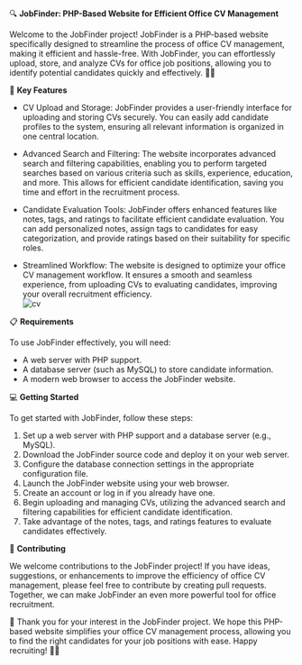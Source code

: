 🔍 **JobFinder: PHP-Based Website for Efficient Office CV Management**

Welcome to the JobFinder project! JobFinder is a PHP-based website specifically designed to streamline the process of office CV management, making it efficient and hassle-free. With JobFinder, you can effortlessly upload, store, and analyze CVs for office job positions, allowing you to identify potential candidates quickly and effectively. 📄💼

🚀 **Key Features**

- CV Upload and Storage: JobFinder provides a user-friendly interface for uploading and storing CVs securely. You can easily add candidate profiles to the system, ensuring all relevant information is organized in one central location.

- Advanced Search and Filtering: The website incorporates advanced search and filtering capabilities, enabling you to perform targeted searches based on various criteria such as skills, experience, education, and more. This allows for efficient candidate identification, saving you time and effort in the recruitment process.

- Candidate Evaluation Tools: JobFinder offers enhanced features like notes, tags, and ratings to facilitate efficient candidate evaluation. You can add personalized notes, assign tags to candidates for easy categorization, and provide ratings based on their suitability for specific roles.

- Streamlined Workflow: The website is designed to optimize your office CV management workflow. It ensures a smooth and seamless experience, from uploading CVs to evaluating candidates, improving your overall recruitment efficiency.<br>
![cv](https://github.com/Usamahussain56/JobFinder/assets/118635657/dbd14292-0c80-4b75-b7b5-249c05f36be0)

📋 **Requirements**

To use JobFinder effectively, you will need:

- A web server with PHP support.
- A database server (such as MySQL) to store candidate information.
- A modern web browser to access the JobFinder website.

💻 **Getting Started**

To get started with JobFinder, follow these steps:

1. Set up a web server with PHP support and a database server (e.g., MySQL).
2. Download the JobFinder source code and deploy it on your web server.
3. Configure the database connection settings in the appropriate configuration file.
4. Launch the JobFinder website using your web browser.
5. Create an account or log in if you already have one.
6. Begin uploading and managing CVs, utilizing the advanced search and filtering capabilities for efficient candidate identification.
7. Take advantage of the notes, tags, and ratings features to evaluate candidates effectively.

🤝 **Contributing**

We welcome contributions to the JobFinder project! If you have ideas, suggestions, or enhancements to improve the efficiency of office CV management, please feel free to contribute by creating pull requests. Together, we can make JobFinder an even more powerful tool for office recruitment.

🙏 Thank you for your interest in the JobFinder project. We hope this PHP-based website simplifies your office CV management process, allowing you to find the right candidates for your job positions with ease. Happy recruiting! 💼✨
